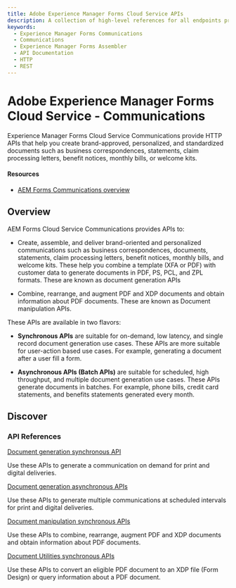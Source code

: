 ```yaml
---
title: Adobe Experience Manager Forms Cloud Service APIs
description: A collection of high-level references for all endpoints provided by Adobe Experience Manager Forms Cloud Service.
keywords: 
  - Experience Manager Forms Communications
  - Communications
  - Experience Manager Forms Assembler
  - API Documentation
  - HTTP
  - REST
---
```


<Hero slots="heading, text"/> 

# Adobe Experience Manager Forms Cloud Service - Communications 

Experience Manager Forms Cloud Service Communications provide HTTP APIs that help you create brand-approved, personalized, and standardized documents such as business correspondences, statements, claim processing letters, benefit notices, monthly bills, or welcome kits.

<Resources slots="heading, links"/>

#### Resources

* [AEM Forms Communications overview](https://experienceleague.adobe.com/docs/experience-manager-cloud-service/content/forms/using-communications/aem-forms-cloud-service-communications-introduction.html)


## Overview

AEM Forms Cloud Service Communications provides APIs to:

* Create, assemble, and deliver brand-oriented and personalized communications such as business correspondences, documents, statements, claim processing letters, benefit notices, monthly bills, and welcome kits. These  help you combine a template (XFA or PDF) with customer data to generate documents in PDF, PS, PCL, and ZPL formats. These are known as document generation APIs

* Combine, rearrange, and augment PDF and XDP documents and obtain information about PDF documents. These are known as Document manipulation APIs.

These APIs are available in two flavors: 

* **Synchronous APIs** are suitable for on-demand, low latency, and single record document generation use cases. These APIs are more suitable for user-action based use cases. For example, generating a document after a user fill a form.

* **Asynchronous APIs (Batch APIs)** are suitable for scheduled, high throughput, and multiple document generation use cases. These APIs generate documents in batches. For example, phone bills, credit card statements, and benefits statements generated every month.

## Discover 

<DiscoverBlock slots="heading, link, text"/>

<!-- ### Get Started

[Authenticate and access Experience Platform APIs](https://experienceleague.adobe.com/docs/experience-platform/landing/platform-apis/api-authentication.html)
    
Follow this tutorial to gather the required authentication credentials for all Experience Platform APIs (except for the Privacy Service API and Reactor API).

<DiscoverBlock slots="link, text"/>

[Authenticate and access the Privacy Service API](https://experienceleague.adobe.com/docs/experience-platform/privacy/api/getting-started.html)
    
Follow this tutorial to gather the required authentication credentials the Privacy Service API.

<DiscoverBlock slots="link, text"/>

[Authenticate and access the Reactor API](https://experienceleague.adobe.com/docs/experience-platform/tags/api/getting-started.html)
    
Follow this tutorial to gather the required authentication credentials for the Reactor API.

<DiscoverBlock slots="heading, link, text"/> -->

### API References

[Document generation synchronous API](references/output-sync.md) 

Use these APIs to generate a communication on demand for print and digital deliveries.

<DiscoverBlock slots="link, text"/>

[Document generation asynchronous APIs](references/output-batch.md) 

Use these APIs to generate multiple communications at scheduled intervals for print and digital deliveries.

<DiscoverBlock slots="link, text"/>

[Document manipulation synchronous APIs](references/assembler-sync.md) 

Use these APIs to combine, rearrange, augment PDF and XDP documents and obtain information about PDF documents.

[Document Utilities synchronous APIs](references/pdf-utility-sync.md)

Use these APIs to convert an eligible PDF document to an XDP file (Form Design) or query information about a PDF document.